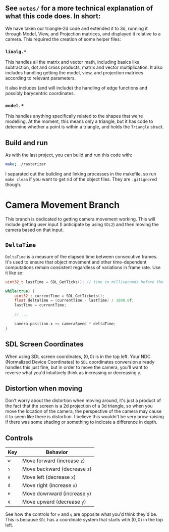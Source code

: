 ## See `notes/` for a more technical explanation of what this code does. In short:
We have taken our triangle-2d code and extended it to 3d, running it through Model, View, and Projection matrices, and displayed it relative to a camera. This required the creation of some helper files:

### `linalg.*`
This handles all the matrix and vector math, including basics like subtraction, dot and cross products, matrix and vector multiplication. It also includes handling getting the model, view, and projection matrices according to relevant parameters.

It also includes (and will include) the handling of edge functions and possibly barycentric coordinates.

### `model.*`
This handles anything specifically related to the shapes that we're modelling. At the moment, this means only a triangle, but it has code to determine whether a point is within a triangle, and holds the `Triangle` struct.

## Build and run
As with the last project, you can build and run this code with:
```sh
make; ./rasterizer
```

I separated out the building and linking processes in the makefile, so run `make clean` if you want to get rid of the object files. They are `.gitignore`d though.

# Camera Movement Branch
This branch is dedicated to getting camera movement working. This will include getting user input (I anticipate by using `SDL2`) and then moving the camera based on that input.

## `DeltaTime`
`DeltaTime` is a measure of the elapsed time between consecutive frames. It's used to ensure that object movement and other time-dependent computations remain consistent regardless of variations in frame rate. Use it like so:
```c
uint32_t lastTime = SDL_GetTicks(); // time in milliseconds before the main loop starts

while(true) {
    uint32_t currentTime = SDL_GetTickets();
    float deltaTime = (currentTime - lastTime) / 1000.0f;
    lastTime = currentTime;
    
    // ...

    camera.position.x += cameraSpeed * deltaTime;
}
```

## SDL Screen Coordinates
When using SDL screen coordinates, $(0, 0)$ is in the top left. Your NDC (Normalized Device Coordinates) to `SDL` coordinates conversion already handles this just fine, but in order to move the camera, you'll want to reverse what you'd intuitively think as increasing or decreasing `y`.

## Distortion when moving
Don't worry about the distortion when moving around, it's just a product of the fact that the screen is a 2d projection of a 3d triangle, so when you move the location of the camera, the perspective of the camera may cause it to seem like there is distortion. I believe this wouldn't be very brow-raising if there was some shading or something to indicate a difference in depth.

## Controls
| Key | Behavior |
|-----|----------|
| `w` | Move forward (increase `z`) |
| `s` | Move backward (decrease `z`) |
| `a` | Move left (decrease `x`) |
| `d` | Move right (increase `x`) |
| `e` | Move downward (increase `y`) |
| `q` | Move upward (decrease `y`) |

See how the controls for `e` and `q` are opposite what you'd think they'd be. This is because `SDL` has a coordinate system that starts wtih $(0, 0)$ in the top left.
